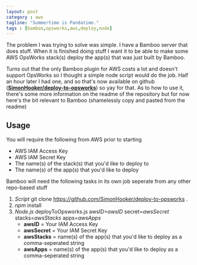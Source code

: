 ```yaml
---
layout: post
category : aws
tagline: "Summertime is Pandatime."
tags : [bamboo,opsworks,aws,deploy,node]
---
```


The problem I was trying to solve was simple.  I have a Bamboo server that does stuff.  When it is finished doing stuff I want it to be able to make some AWS OpsWorks stack(s) deploy the app(s) that was just built by Bamboo.

Turns out that the only Bamboo plugin for AWS costs a lot and doesn't support OpsWorks so I thought a simple node script would do the job.  Half an hour later I had one, and so that's now available on github (**[SimonHooker/deploy-to-opsworks](https://github.com/SimonHooker/deploy-to-opsworks "SimonHooker/deploy-to-opsworks")**) so yay for that.  As to how to use it, there's some more information on the readme of the repository but for now here's the bit relevant to Bamboo (shamelessly copy and pasted from the readme)

## Usage

You will require the following from AWS prior to starting

- AWS IAM Access Key
- AWS IAM Secret Key
- The name(s) of the stack(s) that you'd like to deploy to
- The name(s) of the app(s) that you'd like to deploy

Bamboo will need the following tasks in its own job seperate from any other repo-based stuff

1. *Script* git clone https://github.com/SimonHooker/deploy-to-opsworks .
2. *npm* install
3. *Node.js* deployToOpsworks.js awsID=*awsID* secret=*awsSecret* stacks=*awsStacks* apps=*awsApps*
	- **awsID** = Your IAM Access Key
	- **awsSecret** = Your IAM Secret Key
	- **awsStacks** = name(s) of the app(s) that you'd like to deploy as a comma-seperated string
	- **awsApps** = name(s) of the app(s) that you'd like to deploy as a comma-seperated string
